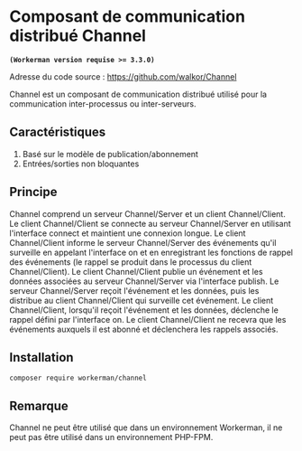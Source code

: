 # Composant de communication distribué Channel
**``` (Workerman version requise >= 3.3.0) ```**

Adresse du code source : https://github.com/walkor/Channel

Channel est un composant de communication distribué utilisé pour la communication inter-processus ou inter-serveurs.

## Caractéristiques
1. Basé sur le modèle de publication/abonnement
2. Entrées/sorties non bloquantes

## Principe
Channel comprend un serveur Channel/Server et un client Channel/Client.
Le client Channel/Client se connecte au serveur Channel/Server en utilisant l'interface connect et maintient une connexion longue.
Le client Channel/Client informe le serveur Channel/Server des événements qu'il surveille en appelant l'interface on et en enregistrant les fonctions de rappel des événements (le rappel se produit dans le processus du client Channel/Client).
Le client Channel/Client publie un événement et les données associées au serveur Channel/Server via l'interface publish.
Le serveur Channel/Server reçoit l'événement et les données, puis les distribue au client Channel/Client qui surveille cet événement.
Le client Channel/Client, lorsqu'il reçoit l'événement et les données, déclenche le rappel défini par l'interface on.
Le client Channel/Client ne recevra que les événements auxquels il est abonné et déclenchera les rappels associés.

## Installation
`composer require workerman/channel`

## Remarque
Channel ne peut être utilisé que dans un environnement Workerman, il ne peut pas être utilisé dans un environnement PHP-FPM.
